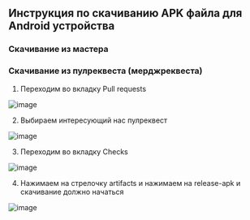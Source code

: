 ## Инструкция по скачиванию APK файла для Android устройства

### Скачивание из мастера

### Скачивание из пулреквеста (мерджреквеста)
1. Переходим во вкладку Pull requests

![image](https://user-images.githubusercontent.com/15382949/132926824-f0f1bdcb-a022-4a1c-9814-889c3746a378.png)

2. Выбираем интересующий нас пулреквест

![image](https://user-images.githubusercontent.com/15382949/132926889-427e9029-ef36-4531-b55a-f3c06820b811.png)

3. Переходим во вкладку Checks

![image](https://user-images.githubusercontent.com/15382949/132926943-a9788bec-4b5d-4d23-8895-0f167041b62d.png)

4. Нажимаем на стрелочку artifacts и нажимаем на release-apk и скачивание должно начаться

![image](https://user-images.githubusercontent.com/15382949/132926990-6603d2e0-16bd-40c8-a325-35b82a9af24c.png)
